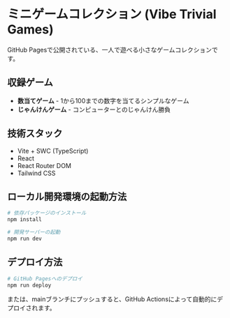 # ミニゲームコレクション (Vibe Trivial Games)

GitHub Pagesで公開されている、一人で遊べる小さなゲームコレクションです。

## 収録ゲーム

- **数当てゲーム** - 1から100までの数字を当てるシンプルなゲーム
- **じゃんけんゲーム** - コンピューターとのじゃんけん勝負

## 技術スタック

- Vite + SWC (TypeScript)
- React
- React Router DOM
- Tailwind CSS

## ローカル開発環境の起動方法

```bash
# 依存パッケージのインストール
npm install

# 開発サーバーの起動
npm run dev
```

## デプロイ方法

```bash
# GitHub Pagesへのデプロイ
npm run deploy
```

または、mainブランチにプッシュすると、GitHub Actionsによって自動的にデプロイされます。
